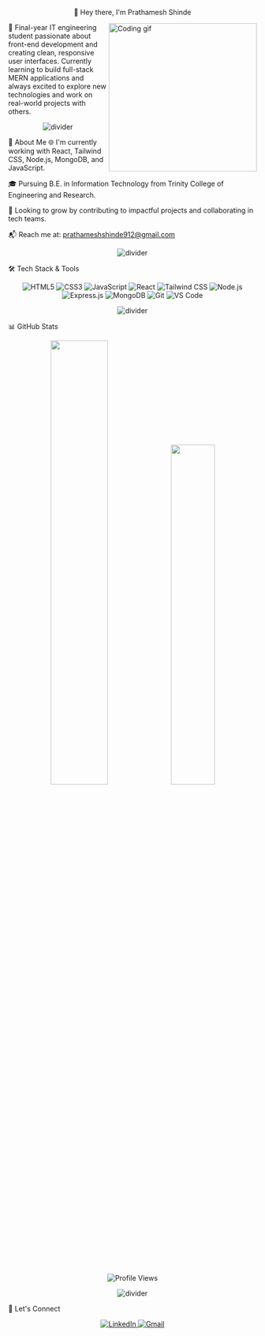 <div align="center">

👋 Hey there, I'm Prathamesh Shinde
</div>
<img align="right" src="https://media.giphy.com/media/qgQUggAC3Pfv687qPC/giphy.gif" width="300" alt="Coding gif" />

🚀 Final-year IT engineering student passionate about front-end development and creating clean, responsive user interfaces. Currently learning to build full-stack MERN applications and always excited to explore new technologies and work on real-world projects with others.

<p align="center">
<img src="https://raw.githubusercontent.com/halfrost/halfrost/master/icons/header_.png" alt="divider">
</p>

🧠 About Me
🌐 I'm currently working with React, Tailwind CSS, Node.js, MongoDB, and JavaScript.

🎓 Pursuing B.E. in Information Technology from Trinity College of Engineering and Research.

💼 Looking to grow by contributing to impactful projects and collaborating in tech teams.

📬 Reach me at: prathameshshinde912@gmail.com

<p align="center">
<img src="https://raw.githubusercontent.com/halfrost/halfrost/master/icons/header_.png" alt="divider">
</p>

🛠️ Tech Stack & Tools
<p align="center">
<img src="https://img.shields.io/badge/HTML5-E34F26?style=flat-square&logo=html5&logoColor=white" alt="HTML5"/>
<img src="https://img.shields.io/badge/CSS3-1572B6?style=flat-square&logo=css3&logoColor=white" alt="CSS3"/>
<img src="https://img.shields.io/badge/JavaScript-F7DF1E?style=flat-square&logo=javascript&logoColor=black" alt="JavaScript"/>
<img src="https://img.shields.io/badge/React-61DAFB?style=flat-square&logo=react&logoColor=black" alt="React"/>
<img src="https://img.shields.io/badge/Tailwind_CSS-0F172A?style=flat-square&logo=tailwind-css&logoColor=38BDF8" alt="Tailwind CSS"/>
<img src="https://img.shields.io/badge/Node.js-339933?style=flat-square&logo=node.js&logoColor=white" alt="Node.js"/>
<img src="https://img.shields.io/badge/Express.js-000000?style=flat-square&logo=express&logoColor=white" alt="Express.js"/>
<img src="https://img.shields.io/badge/MongoDB-4EA94B?style=flat-square&logo=mongodb&logoColor=white" alt="MongoDB"/>
<img src="https://img.shields.io/badge/Git-F05032?style=flat-square&logo=git&logoColor=white" alt="Git"/>
<img src="https://img.shields.io/badge/VS%20Code-007ACC?style=flat-square&logo=visual-studio-code&logoColor=white" alt="VS Code"/>
</p>

<p align="center">
<img src="https://raw.githubusercontent.com/halfrost/halfrost/master/icons/header_.png" alt="divider">
</p>

📊 GitHub Stats
<div align="center">
<img src="https://github-readme-stats.vercel.app/api?username=PrathameshRSH26&show_icons=true&theme=github_dark&count_private=true&hide_border=true" width="48%"/>
<img src="https://github-readme-stats.vercel.app/api/top-langs/?username=PrathameshRSH26&layout=compact&theme=github_dark&hide_border=true" width="42%"/>
<br>
<br>
<img src="https://komarev.com/ghpvc/?username=PrathameshRSH26&label=Profile%20views&color=0e75b6&style=flat-square" alt="Profile Views"/>
</div>

<p align="center">
<img src="https://raw.githubusercontent.com/halfrost/halfrost/master/icons/header_.png" alt="divider">
</p>

🔗 Let's Connect
<p align="center">
<a href="https://linkedin.com/in/prathameshshinde2604" target="_blank">
<img src="https://img.shields.io/badge/LinkedIn-Connect-blue?style=for-the-badge&logo=linkedin&logoColor=white" alt="LinkedIn"/>
</a>
<a href="mailto:prathameshshinde912@gmail.com">
<img src="https://img.shields.io/badge/Gmail-Email-red?style=for-the-badge&logo=gmail&logoColor=white" alt="Gmail"/>
</a>
</p>
